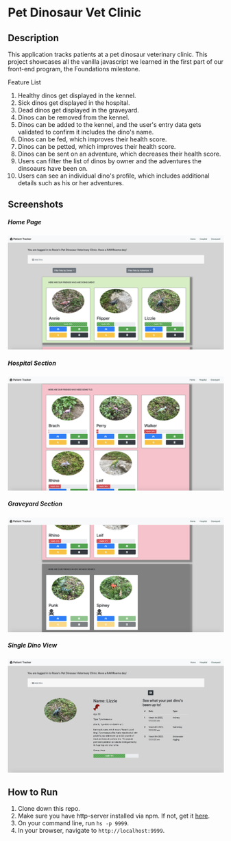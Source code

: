 # Pet Dinosaur Vet Clinic

## Description
This application tracks patients at a pet dinosaur veterinary clinic. This project showcases all the vanilla javascript we learned in the first part of our front-end program, the Foundations milestone. 

Feature List
1. Healthy dinos get displayed in the kennel.
1. Sick dinos get displayed in the hospital.
1. Dead dinos get displayed in the graveyard.
1. Dinos can be removed from the kennel.
1. Dinos can be added to the kennel, and the user's entry data gets validated to confirm it includes the dino's name.
1. Dinos can be fed, which improves their health score.
1. Dinos can be petted, which improves their health score.
1. Dinos can be sent on an adventure, which decreases their health score.
1. Users can filter the list of dinos by owner and the adventures the dinsoaurs have been on.
1. Users can see an individual dino's profile, which includes additional details such as his or her adventures.

## Screenshots
##### Home Page
![Home Page](./dino-kennel-images/home.png)
##### Hospital Section
![Hospital Section](./dino-kennel-images/hospital.png)
##### Graveyard Section
![Graveyard Section](./dino-kennel-images/graveyard.png)
##### Single Dino View
![Single Dino View](./dino-kennel-images/single-view.png)

## How to Run
1. Clone down this repo.
1. Make sure you have http-server installed via npm. If not, get it [here](https://www.npmjs.com/package/http-server).
1. On your command line, run `hs -p 9999`.
1. In your browser, navigate to `http://localhost:9999`.

